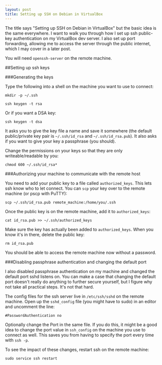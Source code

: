 ```yaml
---
layout: post
title: Setting up SSH on Debian in VirtualBox
---
```


The title says "Setting up SSH on Debian in VirtualBox" but the basic idea is the same everywhere.  I want to walk you through how I set up ssh public-key authentication on my VirtualBox dev server.  I also set up port forwarding, allowing me to access the server through the public internet, which I may cover in a later post.

You will need `openssh-server` on the remote machine.

##Setting up ssh keys

###Generating the keys 

Type the following into a shell on the machine you want to use to connect:

`mkdir -p ~/.ssh`

`ssh keygen -t rsa`

Or if you want a DSA key:

`ssh keygen -t dsa`

It asks you to give the key file a name and save it somewhere  (the default public/private key pair  is `~/.ssh/id_rsa` and `~/.ssh/id_rsa.pub`).  It also asks if you want to give your key a passphrase (you should).

Change the permissions on your keys so that they are only writeable/readable by you:

`chmod 600 ~/.ssh/id_rsa*`

###Authorizing your machine to communicate with the remote host

You need to add your public key to a file called `authorized_keys`.  This lets ssh know who to let connect.  You can `scp` your key over to the remote machine (or pscp with PuTTY):

`scp ~/.ssh/id_rsa.pub remote_machine:/home/you/.ssh`

Once the public key is on the remote machine, add it to `authorized_keys`:

`cat id_rsa.pub >> ~/.ssh/authorized_keys`

Make sure the key has actually been added to `authorized_keys`.  When you know it's in there, delete the public key:

`rm id_rsa.pub`

You should be able to access the remote machine now without a password.

###Disabling passphrase authentication and changing the default port

I also disabled passphrase authentication on my machine and changed the default port sshd listens on.  You can make a case that changing the default port doesn't really do anything to further secure yourself, but I figure why not take all practical steps.  It's not that hard.

The config files for the ssh server live in `/etc/ssh/sshd` on the remote machine.  Open up the `sshd_config` file (you might have to sudo) in an editor and uncomment the line:

`#PasswordAuthentication no`

Optionally change the Port in the same file. If you do this, it might be a good idea to change the port value in `ssh_config` on the machine you use to connect as well.  This saves you from having to specify the port every time with `ssh -p`.

To see the impact of these changes, restart ssh on the remote machine:

`sudo service ssh restart`
 
